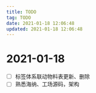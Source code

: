 ```yaml
---
title: TODO
tag: TODO
date: 2021-01-18 12:06:48
updated: 2021-01-18 12:06:48
---
```

# 2021-01-18
- [ ] 标签体系联动物料表更新、删除
- [ ] 熟悉海纳、工场源码，架构